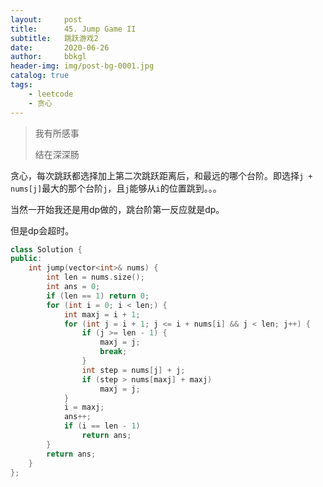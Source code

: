 ```yaml
---
layout:     post
title:      45. Jump Game II
subtitle:   跳跃游戏2
date:       2020-06-26
author:     bbkgl
header-img: img/post-bg-0001.jpg
catalog: true
tags:
    - leetcode
    - 贪心
---
```


>我有所感事
>
>结在深深肠

贪心，每次跳跃都选择加上第二次跳跃距离后，和最远的哪个台阶。即选择`j + nums[j]`最大的那个台阶`j`，且`j`能够从`i`的位置跳到。。。

当然一开始我还是用dp做的，跳台阶第一反应就是dp。

但是dp会超时。

```cpp
class Solution {
public:
    int jump(vector<int>& nums) {
        int len = nums.size();
        int ans = 0;
        if (len == 1) return 0;
        for (int i = 0; i < len;) {
            int maxj = i + 1;
            for (int j = i + 1; j <= i + nums[i] && j < len; j++) {
                if (j >= len - 1) {
                    maxj = j;
                    break;
                }
                int step = nums[j] + j;
                if (step > nums[maxj] + maxj)
                    maxj = j;
            }
            i = maxj;
            ans++;
            if (i == len - 1)
                return ans;
        }
        return ans;
    }
};
```

